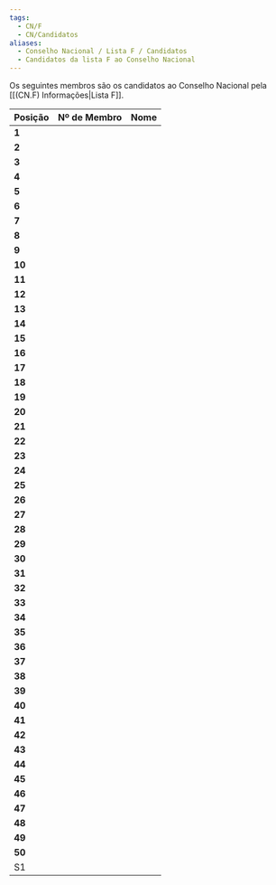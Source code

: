 ```yaml
---
tags:
  - CN/F
  - CN/Candidatos
aliases:
  - Conselho Nacional / Lista F / Candidatos
  - Candidatos da lista F ao Conselho Nacional
---
```


Os seguintes membros são os candidatos ao Conselho Nacional pela [[(CN.F) Informações|Lista F]].

| Posição | Nº de Membro | Nome |
| ------- | ------------ | ---- |
| **1**   |              |      |
| **2**   |              |      |
| **3**   |              |      |
| **4**   |              |      |
| **5**   |              |      |
| **6**   |              |      |
| **7**   |              |      |
| **8**   |              |      |
| **9**   |              |      |
| **10**  |              |      |
| **11**  |              |      |
| **12**  |              |      |
| **13**  |              |      |
| **14**  |              |      |
| **15**  |              |      |
| **16**  |              |      |
| **17**  |              |      |
| **18**  |              |      |
| **19**  |              |      |
| **20**  |              |      |
| **21**  |              |      |
| **22**  |              |      |
| **23**  |              |      |
| **24**  |              |      |
| **25**  |              |      |
| **26**  |              |      |
| **27**  |              |      |
| **28**  |              |      |
| **29**  |              |      |
| **30**  |              |      |
| **31**  |              |      |
| **32**  |              |      |
| **33**  |              |      |
| **34**  |              |      |
| **35**  |              |      |
| **36**  |              |      |
| **37**  |              |      |
| **38**  |              |      |
| **39**  |              |      |
| **40**  |              |      |
| **41**  |              |      |
| **42**  |              |      |
| **43**  |              |      |
| **44**  |              |      |
| **45**  |              |      |
| **46**  |              |      |
| **47**  |              |      |
| **48**  |              |      |
| **49**  |              |      |
| **50**  |              |      |
| S1      |              |      |
